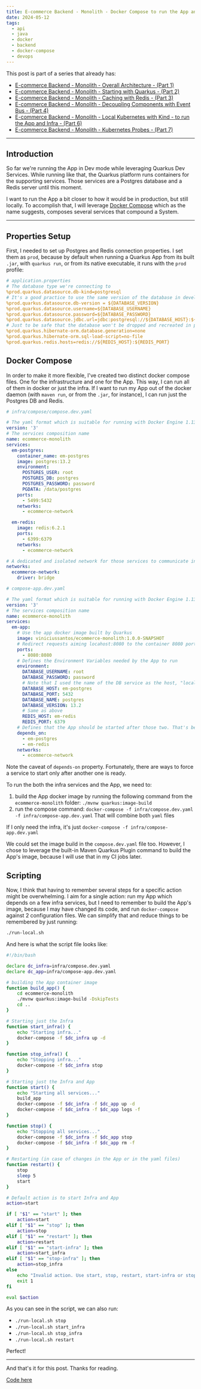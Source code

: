 ```yaml
---
title: E-commerce Backend - Monolith - Docker Compose to run the App and Infra locally - (Part 5)
date: 2024-05-12
tags:
  - api
  - java
  - docker
  - backend
  - docker-compose
  - devops
---
```

This post is part of a series that already has:
- [E-commerce Backend - Monolith - Overall Architecture - (Part 1)](https://vinisantos.dev/posts/e-commerce-backend-from-monolith-to-microservices-with-quarkus-part-1)
- [E-commerce Backend - Monolith - Starting with Quarkus - (Part 2)](https://vinisantos.dev/posts/e-commerce-backend-from-monolith-to-microservices-with-quarkus-part-2)
- [E-commerce Backend - Monolith - Caching with Redis - (Part 3)](https://vinisantos.dev/posts/e-commerce-backend-from-monolith-to-microservices-with-quarkus-part-3)
- [E-commerce Backend - Monolith - Decoupling Components with Event Bus - (Part 4)](https://vinisantos.dev/posts/e-commerce-backend-from-monolith-to-microservices-with-quarkus-part-4)
- [E-commerce Backend - Monolith - Local Kubernetes with Kind - to run the App and Infra - (Part 6)](https://vinisantos.dev/posts/e-commerce-backend-from-monolith-to-microservices-with-quarkus-part-6)
- [E-commerce Backend - Monolith - Kubernetes Probes - (Part 7)](https://vinisantos.dev/posts/e-commerce-backend-from-monolith-to-microservices-with-quarkus-part-7)

---

## Introduction
So far we're running the App in Dev mode while leveraging Quarkus Dev Services.
While running like that, the Quarkus platform runs containers for the supporting services.
Those services are a Postgres database and a Redis server until this moment.

I want to run the App a bit closer to how it would be in production, but still locally.
To accomplish that, I will leverage [Docker Compose](https://docs.docker.com/compose/) which as the name suggests, composes several services that compound a System.

---

## Properties Setup
First, I needed to set up Postgres and Redis connection properties.
I set them as `prod`, because by default when running a Quarkus App from its built `.jar`, with `quarkus run`, or from its native executable, it runs with the `prod` profile:

```yaml
# application.properties
# The database type we're connecting to
%prod.quarkus.datasource.db-kind=postgresql
# It's a good practice to use the same version of the database in development and production for leveraging the same features
%prod.quarkus.datasource.db-version = ${DATABASE_VERSION}
%prod.quarkus.datasource.username=${DATABASE_USERNAME}
%prod.quarkus.datasource.password=${DATABASE_PASSWORD}
%prod.quarkus.datasource.jdbc.url=jdbc:postgresql://${DATABASE_HOST}:${DATABASE_PORT}/${DATABASE_NAME}
# Just to be safe that the database won't be dropped and recreated in production
%prod.quarkus.hibernate-orm.database.generation=none
%prod.quarkus.hibernate-orm.sql-load-script=no-file
%prod.quarkus.redis.hosts=redis://${REDIS_HOST}:${REDIS_PORT}
```
## Docker Compose
In order to make it more flexible, I've created two distinct docker compose files. One for the infrastructure and one for the App. This way, I can run all of them in docker or just the infra.
If I want to run my App out of the docker daemon (with `maven run`, or from the `.jar`, for instance), I can run just the Postgres DB and Redis.

```yaml
# infra/compose/compose.dev.yaml

# The yaml format which is suitable for running with Docker Engine 1.13.0+
version: '3'
# The services composition name
name: ecommerce-monolith
services:
  em-postgres:
    container_name: em-postgres
    image: postgres:13.2
    environment:
      POSTGRES_USER: root
      POSTGRES_DB: postgres
      POSTGRES_PASSWORD: password
      PGDATA: /data/postgres
    ports:
      - 5499:5432
    networks:
      - ecommerce-network

  em-redis:
    image: redis:6.2.1
    ports:
      - 6399:6379
    networks:
      - ecommerce-network

# A dedicated and isolated network for those services to communicate in bridge mode
networks:
  ecommerce-network:
    driver: bridge
```

```yaml
# compose-app.dev.yaml

# The yaml format which is suitable for running with Docker Engine 1.13.0+
version: '3'
# The services composition name
name: ecommerce-monolith
services:
  em-app:
    # Use the app docker image built by Quarkus
    image: viniciussantos/ecommerce-monolith:1.0.0-SNAPSHOT
    # Redirect requests aiming locahost:8080 to the container 8080 port
    ports:
      - 8080:8080
    # Defines the Environment Variables needed by the App to run
    environment:
      DATABASE_USERNAME: root
      DATABASE_PASSWORD: password
      # Note that I used the name of the DB service as the host, "localhost" would not work because we're inside the Docker Daemon here.
      DATABASE_HOST: em-postgres
      DATABASE_PORT: 5432
      DATABASE_NAME: postgres
      DATABASE_VERSION: 13.2
      # Same as above
      REDIS_HOST: em-redis
      REDIS_PORT: 6379
    # Defines that the App should be started after those two. That's because the App needs those services running. But it's IMPORTANT to be aware that this only defines the start of em-app being triggered after the start of em-postgres and em-redis. Therefore, the App may start faster than the Postgres DB, causing the App to be unable to connect to the database. That would cause a start failure caused by the Flyway migrations check.
    depends_on:
      - em-postgres
      - em-redis
    networks:
      - ecommerce-network
```

Note the caveat of `depends-on` property. Fortunately, there are ways to force a service to start only after another one is ready.

To run the both the infra services and the App, we need to:
1. build the App docker image by running the following command from the `ecommerce-monolith` folder:
   `./mvnw quarkus:image-build`
2. run the compose command:
   `docker-compose -f infra/compose.dev.yaml -f infra/compose-app.dev.yaml`
   That will combine both `yaml` files

If I only need the infra, it's just `docker-compose -f infra/compose-app.dev.yaml`

We could set the image build in the `compose.dev.yaml` file too. However, I chose to leverage the built-in Maven Quarkus Plugin command to build the App's image, because I will use that in my CI jobs later.
## Scripting
Now, I think that having to remember several steps for a specific action might be overwhelming.
I aim for a single action: run my App which depends on a few infra services, but I need to remember to build the App's image, because I may have changed its code, and run `docker-compose` against 2 configuration files.
We can simplify that and reduce things to be remembered by just running:

```bash
./run-local.sh
```

And here is what the script file looks like:

```bash
#!/bin/bash

declare dc_infra=infra/compose.dev.yaml
declare dc_app=infra/compose-app.dev.yaml

# building the App container image
function build_app() {
    cd ecommerce-monolith
    ./mvnw quarkus:image-build -DskipTests
    cd ..
}

# Starting just the Infra
function start_infra() {
    echo "Starting infra..."
    docker-compose -f $dc_infra up -d
}

function stop_infra() {
    echo "Stopping infra..."
    docker-compose -f $dc_infra stop
}

# Starting just the Infra and App
function start() {
    echo "Starting all services..."
    build_app
    docker-compose -f $dc_infra -f $dc_app up -d
    docker-compose -f $dc_infra -f $dc_app logs -f
}

function stop() {
    echo "Stopping all services..."
    docker-compose -f $dc_infra -f $dc_app stop
    docker-compose -f $dc_infra -f $dc_app rm -f
}

# Restarting (in case of changes in the App or in the yaml files)
function restart() {
    stop
    sleep 5
    start
}

# Default action is to start Infra and App
action=start

if [ "$1" == "start" ]; then
    action=start
elif [ "$1" == "stop" ]; then
    action=stop
elif [ "$1" == "restart" ]; then
    action=restart
elif [ "$1" == "start-infra" ]; then
    action=start_infra
elif [ "$1" == "stop-infra" ]; then
    action=stop_infra
else
    echo "Invalid action. Use start, stop, restart, start-infra or stop-infra."
    exit 1
fi

eval $action
```

As you can see in the script, we can also run:
- `./run-local.sh stop`
- `./run-local.sh start_infra`
- `./run-local.sh stop_infra`
- `./run-local.sh restart`

Perfect!

---

And that's it for this post. Thanks for reading.

[Code here](https://github.com/viniciusvasti/practicing-quarkus-ecommerce/)